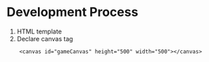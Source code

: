 # Development Process
1. HTML template
2. Declare canvas tag 
```
    <canvas id="gameCanvas" height="500" width="500"></canvas>
```